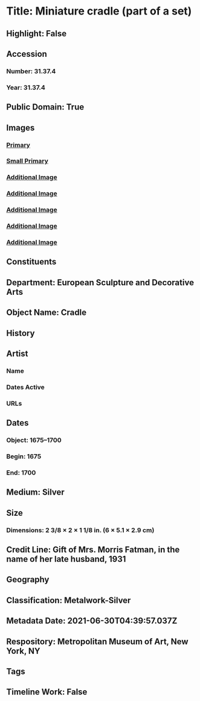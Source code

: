 # Title: Miniature cradle (part of a set)
## Highlight: False
## Accession
### Number: 31.37.4
### Year: 31.37.4
## Public Domain: True
## Images
### [Primary](https://images.metmuseum.org/CRDImages/es/original/SF31_37_4_img1.jpg)
### [Small Primary](https://images.metmuseum.org/CRDImages/es/web-large/SF31_37_4_img1.jpg)
### [Additional Image](https://images.metmuseum.org/CRDImages/es/original/SF31_37_1-23_img1.jpg)
### [Additional Image](https://images.metmuseum.org/CRDImages/es/original/SF31_37_1-23_img2.jpg)
### [Additional Image](https://images.metmuseum.org/CRDImages/es/original/SF31_37_4_img2.jpg)
### [Additional Image](https://images.metmuseum.org/CRDImages/es/original/SF31_37_4_img3.jpg)
### [Additional Image](https://images.metmuseum.org/CRDImages/es/original/82665.jpg)
## Constituents
## Department: European Sculpture and Decorative Arts
## Object Name: Cradle
## History
## Artist
### Name
### Dates Active
### URLs
## Dates
### Object: 1675–1700
### Begin: 1675
### End: 1700
## Medium: Silver
## Size
### Dimensions: 2 3/8 × 2 × 1 1/8 in. (6 × 5.1 × 2.9 cm)
## Credit Line: Gift of Mrs. Morris Fatman, in the name of her late husband, 1931
## Geography
## Classification: Metalwork-Silver
## Metadata Date: 2021-06-30T04:39:57.037Z
## Respository: Metropolitan Museum of Art, New York, NY
## Tags
## Timeline Work: False
